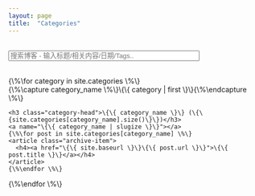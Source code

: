 ```yaml
---
layout: page
title:  "Categories"
---
```


<!--添加搜索框-->
<br/>
<!-- HTML elements for search -->
<input type="text" id="search-input" placeholder="搜索博客 - 输入标题/相关内容/日期/Tags.." style="width:380px;"/>
<ul id="results-container"></ul>

<!-- script pointing to jekyll-search.js -->
<script src="\{\{ site.baseurl \}\}/js/simple-jekyll-search.min.js"></script>

<script>
SimpleJekyllSearch({
    searchInput: document.getElementById('search-input'),
    resultsContainer: document.getElementById('results-container'),
    json: '/search.json',
    searchResultTemplate: '<li><a href="{url}" title="{desc}">{title}</a></li>',
    noResultsText: '没有搜索到文章',
    limit: 20,
    fuzzy: false
  })
</script>
<br/>


<div id="archives">
{\%\for category in site.categories \%\}
  <div class="archive-group">
    {\%\capture category_name \%\}\{\{ category | first \}\}{\%\endcapture \%\}
    <div id="#\{\{ category_name | slugize \}\}"></div>
    <p></p>

    <h3 class="category-head">\{\{ category_name \}\} (\{\{site.categories[category_name].size()\}\})</h3>
    <a name="\{\{ category_name | slugize \}\}"></a>
    {\%\for post in site.categories[category_name] \%\}
    <article class="archive-item">
      <h4><a href="\{\{ site.baseurl \}\}\{\{ post.url \}\}">\{\{ post.title \}\}</a></h4>
    </article>
    {\%\endfor \%\}
  </div>
{\%\endfor \%\}
</div>